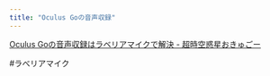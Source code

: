 ```yaml
---
title: "Oculus Goの音声収録"
---
```


[Oculus Goの音声収録はラベリアマイクで解決 - 超時空惑星おきゅごー](https://oculusgo.hatenablog.jp/entry/2018/07/24/170921)

#ラべリアマイク
